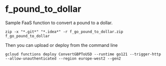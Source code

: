 # f_pound_to_dollar
Sample FaaS function to convert a pound to a dollar.

``zip -x "*.git*" "*.idea*" -r f_go_pound_to_dollar.zip f_go_pound_to_dollar``

Then you can upload or deploy from the command line

``gcloud functions deploy ConvertGBPToUSD --runtime go121 --trigger-http --allow-unauthenticated --region europe-west2 --gen2``